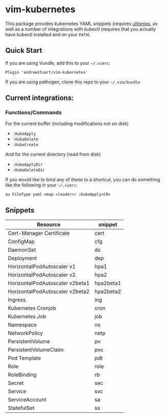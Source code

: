 # vim-kubernetes

This package provides kubernetes YAML snippets (requires
[ultisnips](https://github.com/sirver/UltiSnips), as well as a number of
integrations with kubectl (requires that you actually have kubectl installed and
on your `PATH`).

## Quick Start

If you are using Vundle, add this to your `~/.vimrc`:

```vim
Plugin 'andrewstuart/vim-kubernetes'
```

If you are using pathogen, clone this repo to your `~/.vim/bundle`

## Current integrations:

### Functions/Commands

For the current buffer (including modifications not on disk)

- `:KubeApply`
- `:KubeDelete`
- `:KubeCreate`

And for the current directory (read from disk)

- `:KubeApplyDir`
- `:KubeDeleteDir`

If you would like to bind any of these to a shortcut, you can do something like
the following in your `~/.vimrc`:

```vim
au FileType yaml nmap <leader>r :KubeApply<CR>
```

## Snippets

| Resource                        | snippet   |
| ------------------------------- | --------- |
| Cert-Manager Certificate        | cert      |
| ConfigMap                       | cfg       |
| DaemonSet                       | ds        |
| Deployment                      | dep       |
| HorizontalPodAutoscaler v1      | hpa1      |
| HorizontalPodAutoscaler v2      | hpa2      |
| HorizontalPodAutoscaler v2beta1 | hpa2beta1 |
| HorizontalPodAutoscaler v2beta2 | hpa2beta2 |
| Ingress                         | ing       |
| Kubernetes Cronjob              | cron      |
| Kubernetes Job                  | job       |
| Namespace                       | ns        |
| NetworkPolicy                   | netp      |
| PersistentVolume                | pv        |
| PersistentVolumeClaim           | pvc       |
| Pod Template                    | pdt       |
| Role                            | role      |
| RoleBinding                     | rb        |
| Secret                          | sec       |
| Service                         | svc       |
| ServiceAccount                  | sa        |
| StatefulSet                     | ss        |

